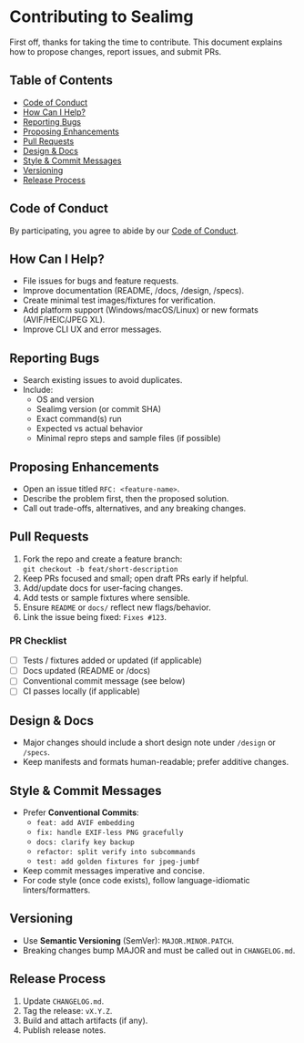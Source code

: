 # Contributing to Sealimg

First off, thanks for taking the time to contribute.
This document explains how to propose changes, report issues, and submit PRs.

## Table of Contents
- [Code of Conduct](#code-of-conduct)
- [How Can I Help?](#how-can-i-help)
- [Reporting Bugs](#reporting-bugs)
- [Proposing Enhancements](#proposing-enhancements)
- [Pull Requests](#pull-requests)
- [Design & Docs](#design--docs)
- [Style & Commit Messages](#style--commit-messages)
- [Versioning](#versioning)
- [Release Process](#release-process)

## Code of Conduct
By participating, you agree to abide by our [Code of Conduct](CODE_OF_CONDUCT.md).

## How Can I Help?
- File issues for bugs and feature requests.
- Improve documentation (README, /docs, /design, /specs).
- Create minimal test images/fixtures for verification.
- Add platform support (Windows/macOS/Linux) or new formats (AVIF/HEIC/JPEG XL).
- Improve CLI UX and error messages.

## Reporting Bugs
- Search existing issues to avoid duplicates.
- Include:
  - OS and version
  - Sealimg version (or commit SHA)
  - Exact command(s) run
  - Expected vs actual behavior
  - Minimal repro steps and sample files (if possible)

## Proposing Enhancements
- Open an issue titled `RFC: <feature-name>`.
- Describe the problem first, then the proposed solution.
- Call out trade-offs, alternatives, and any breaking changes.

## Pull Requests
1. Fork the repo and create a feature branch:  
   `git checkout -b feat/short-description`
2. Keep PRs focused and small; open draft PRs early if helpful.
3. Add/update docs for user-facing changes.
4. Add tests or sample fixtures where sensible.
5. Ensure `README` or `docs/` reflect new flags/behavior.
6. Link the issue being fixed: `Fixes #123`.

### PR Checklist
- [ ] Tests / fixtures added or updated (if applicable)
- [ ] Docs updated (README or /docs)
- [ ] Conventional commit message (see below)
- [ ] CI passes locally (if applicable)

## Design & Docs
- Major changes should include a short design note under `/design` or `/specs`.
- Keep manifests and formats human-readable; prefer additive changes.

## Style & Commit Messages
- Prefer **Conventional Commits**:
  - `feat: add AVIF embedding`
  - `fix: handle EXIF-less PNG gracefully`
  - `docs: clarify key backup`
  - `refactor: split verify into subcommands`
  - `test: add golden fixtures for jpeg-jumbf`
- Keep commit messages imperative and concise.
- For code style (once code exists), follow language-idiomatic linters/formatters.

## Versioning
- Use **Semantic Versioning** (SemVer): `MAJOR.MINOR.PATCH`.
- Breaking changes bump MAJOR and must be called out in `CHANGELOG.md`.

## Release Process
1. Update `CHANGELOG.md`.
2. Tag the release: `vX.Y.Z`.
3. Build and attach artifacts (if any).
4. Publish release notes.
